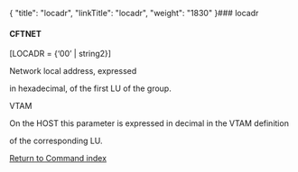 {
    "title": "locadr",
    "linkTitle": "locadr",
    "weight": "1830"
}### <span id="locadr"></span>locadr

#### CFTNET

\[LOCADR = {‘00’ | string2}\]

Network local address, expressed
in hexadecimal, of the first LU of the group.

VTAM

On the HOST this parameter is expressed in decimal in the VTAM definition
of the corresponding LU.

[Return to Command index](../)
